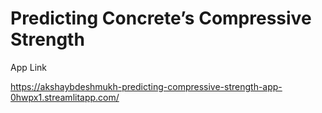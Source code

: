 # Predicting Concrete’s Compressive Strength
App Link 

https://akshaybdeshmukh-predicting-compressive-strength-app-0hwpx1.streamlitapp.com/

